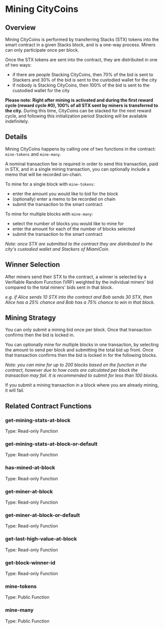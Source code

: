 # Mining CityCoins

## Overview

Mining CityCoins is performed by transferring Stacks \(STX\) tokens into the smart contract in a given Stacks block, and is a one-way process. Miners can only participate once per block.

Once the STX tokens are sent into the contract, they are distributed in one of two ways:

* if there are people Stacking CityCoins, then 70% of the bid is sent to Stackers and 30% of the bid is sent to the custodied wallet for the city
* if nobody is Stacking CityCoins, then 100% of the bid is sent to the custodied wallet for the city

‍**Please note: Right after mining is activated and during the first reward cycle \(reward cycle \#0\), 100% of all STX sent by miners is transferred to the city.** During this time, CityCoins can be stacked for the next reward cycle, and following this initialization period Stacking will be available indefinitely.

## Details

Mining CityCoins happens by calling one of two functions in the contract: `mine-tokens` and `mine-many`.

A nominal transaction fee is required in order to send this transaction, paid in STX, and in a single mining transaction, you can optionally include a memo that will be recorded on-chain.

To mine for a single block with `mine-tokens`:

* enter the amount you would like to bid for the block
* \(optionally\) enter a memo to be recorded on chain
* submit the transaction to the smart contract

To mine for multiple blocks  with `mine-many`:

* select the number of blocks you would like to mine for
* enter the amount for each of the number of blocks selected
* submit the transaction to the smart contract

_Note: once STX are submitted to the contract they are distributed to the city's custodied wallet and Stackers of MiamiCoin._

## **Winner Selection**

After miners send their STX to the contract, a winner is selected by a Verifiable Random Function \(VRF\) weighted by the individual miners' bid compared to the total miners' bids sent in that block.  
  
_e.g. if Alice sends 10 STX into the contract and Bob sends 30 STX, then Alice has a 25% chance and Bob has a 75% chance to win in that block._

## **Mining Strategy**

You can only submit a mining bid once per block. Once that transaction confirms then the bid is locked in.

You can optionally mine for multiple blocks in one transaction, by selecting the amount to send per block and submitting the total bid up front. Once that transaction confirms then the bid is locked in for the following blocks.

_Note: you can mine for up to 200 blocks based on the function in the contract, however due to how costs are calculated per block the transaction may fail. It is recommended to submit for less than 100 blocks._

If you submit a mining transaction in a block where you are already mining, it will fail.

## Related Contract Functions

### get-mining-stats-at-block

Type: Read-only Function

### get-mining-stats-at-block-or-default

Type: Read-only Function

### has-mined-at-block

Type: Read-only Function

### get-miner-at-block

Type: Read-only Function

### get-miner-at-block-or-default

Type: Read-only Function

### get-last-high-value-at-block

Type: Read-only Function

### get-block-winner-id

Type: Read-only Function

### mine-tokens

Type: Public Function

### mine-many

Type: Public Function



